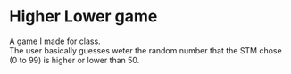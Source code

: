 # Higher Lower game
A game I made for class.  
The user basically guesses weter the random number that the STM chose (0 to 99) is higher or lower than 50.  
